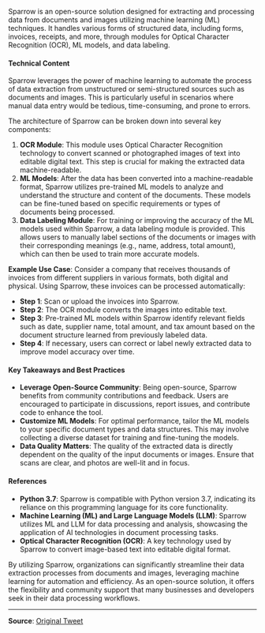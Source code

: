 Sparrow is an open-source solution designed for extracting and processing data from documents and images utilizing machine learning (ML) techniques. It handles various forms of structured data, including forms, invoices, receipts, and more, through modules for Optical Character Recognition (OCR), ML models, and data labeling.

#### Technical Content
Sparrow leverages the power of machine learning to automate the process of data extraction from unstructured or semi-structured sources such as documents and images. This is particularly useful in scenarios where manual data entry would be tedious, time-consuming, and prone to errors. 

The architecture of Sparrow can be broken down into several key components:
1. **OCR Module**: This module uses Optical Character Recognition technology to convert scanned or photographed images of text into editable digital text. This step is crucial for making the extracted data machine-readable.
2. **ML Models**: After the data has been converted into a machine-readable format, Sparrow utilizes pre-trained ML models to analyze and understand the structure and content of the documents. These models can be fine-tuned based on specific requirements or types of documents being processed.
3. **Data Labeling Module**: For training or improving the accuracy of the ML models used within Sparrow, a data labeling module is provided. This allows users to manually label sections of the documents or images with their corresponding meanings (e.g., name, address, total amount), which can then be used to train more accurate models.

**Example Use Case**: Consider a company that receives thousands of invoices from different suppliers in various formats, both digital and physical. Using Sparrow, these invoices can be processed automatically:
- **Step 1**: Scan or upload the invoices into Sparrow.
- **Step 2**: The OCR module converts the images into editable text.
- **Step 3**: Pre-trained ML models within Sparrow identify relevant fields such as date, supplier name, total amount, and tax amount based on the document structure learned from previously labeled data.
- **Step 4**: If necessary, users can correct or label newly extracted data to improve model accuracy over time.

#### Key Takeaways and Best Practices
- **Leverage Open-Source Community**: Being open-source, Sparrow benefits from community contributions and feedback. Users are encouraged to participate in discussions, report issues, and contribute code to enhance the tool.
- **Customize ML Models**: For optimal performance, tailor the ML models to your specific document types and data structures. This may involve collecting a diverse dataset for training and fine-tuning the models.
- **Data Quality Matters**: The quality of the extracted data is directly dependent on the quality of the input documents or images. Ensure that scans are clear, and photos are well-lit and in focus.

#### References
- **Python 3.7**: Sparrow is compatible with Python version 3.7, indicating its reliance on this programming language for its core functionality.
- **Machine Learning (ML) and Large Language Models (LLM)**: Sparrow utilizes ML and LLM for data processing and analysis, showcasing the application of AI technologies in document processing tasks.
- **Optical Character Recognition (OCR)**: A key technology used by Sparrow to convert image-based text into editable digital format.

By utilizing Sparrow, organizations can significantly streamline their data extraction processes from documents and images, leveraging machine learning for automation and efficiency. As an open-source solution, it offers the flexibility and community support that many businesses and developers seek in their data processing workflows.

---
**Source**: [Original Tweet](https://twitter.com/i/web/status/1866925123493642719)